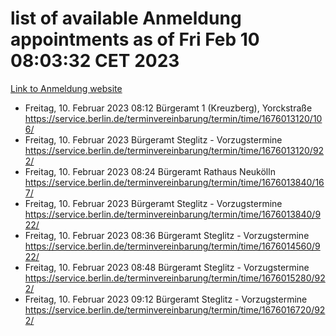 # list of available Anmeldung appointments as of Fri Feb 10 08:03:32 CET 2023
[Link to Anmeldung website](https://service.berlin.de/terminvereinbarung/termin/tag.php?termin=1&anliegen[]=120686&dienstleisterlist=122210,122217,327316,122219,327312,122227,327314,122231,327346,122243,327348,122254,122252,329742,122260,329745,122262,329748,122271,327278,122273,327274,122277,327276,330436,122280,327294,122282,327290,122284,327292,122291,327270,122285,327266,122286,327264,122296,327268,150230,329760,122294,327284,122312,329763,122314,329775,122304,327330,122311,327334,122309,327332,317869,122281,327352,122279,329772,122283,122276,327324,122274,327326,122267,329766,122246,327318,122251,327320,122257,327322,122208,327298,122226,327300&herkunft=http%3A%2F%2Fservice.berlin.de%2Fdienstleistung%2F120686%2F)
- Freitag, 10. Februar 2023 08:12 Bürgeramt 1 (Kreuzberg), Yorckstraße https://service.berlin.de/terminvereinbarung/termin/time/1676013120/106/
- Freitag, 10. Februar 2023  Bürgeramt Steglitz - Vorzugstermine https://service.berlin.de/terminvereinbarung/termin/time/1676013120/922/
- Freitag, 10. Februar 2023 08:24 Bürgeramt Rathaus Neukölln https://service.berlin.de/terminvereinbarung/termin/time/1676013840/167/
- Freitag, 10. Februar 2023  Bürgeramt Steglitz - Vorzugstermine https://service.berlin.de/terminvereinbarung/termin/time/1676013840/922/
- Freitag, 10. Februar 2023 08:36 Bürgeramt Steglitz - Vorzugstermine https://service.berlin.de/terminvereinbarung/termin/time/1676014560/922/
- Freitag, 10. Februar 2023 08:48 Bürgeramt Steglitz - Vorzugstermine https://service.berlin.de/terminvereinbarung/termin/time/1676015280/922/
- Freitag, 10. Februar 2023 09:12 Bürgeramt Steglitz - Vorzugstermine https://service.berlin.de/terminvereinbarung/termin/time/1676016720/922/

